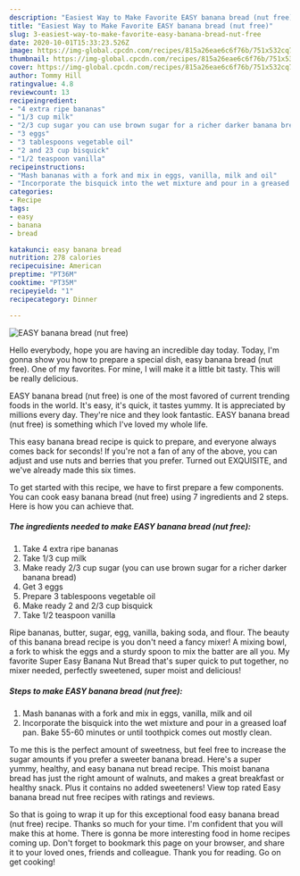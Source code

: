 ```yaml
---
description: "Easiest Way to Make Favorite EASY banana bread (nut free)"
title: "Easiest Way to Make Favorite EASY banana bread (nut free)"
slug: 3-easiest-way-to-make-favorite-easy-banana-bread-nut-free
date: 2020-10-01T15:33:23.526Z
image: https://img-global.cpcdn.com/recipes/815a26eae6c6f76b/751x532cq70/easy-banana-bread-nut-free-recipe-main-photo.jpg
thumbnail: https://img-global.cpcdn.com/recipes/815a26eae6c6f76b/751x532cq70/easy-banana-bread-nut-free-recipe-main-photo.jpg
cover: https://img-global.cpcdn.com/recipes/815a26eae6c6f76b/751x532cq70/easy-banana-bread-nut-free-recipe-main-photo.jpg
author: Tommy Hill
ratingvalue: 4.8
reviewcount: 13
recipeingredient:
- "4 extra ripe bananas"
- "1/3 cup milk"
- "2/3 cup sugar you can use brown sugar for a richer darker banana bread"
- "3 eggs"
- "3 tablespoons vegetable oil"
- "2 and 23 cup bisquick"
- "1/2 teaspoon vanilla"
recipeinstructions:
- "Mash bananas with a fork and mix in eggs, vanilla, milk and oil"
- "Incorporate the bisquick into the wet mixture and pour in a greased loaf pan. Bake 55-60 minutes or until toothpick comes out mostly clean."
categories:
- Recipe
tags:
- easy
- banana
- bread

katakunci: easy banana bread 
nutrition: 278 calories
recipecuisine: American
preptime: "PT36M"
cooktime: "PT35M"
recipeyield: "1"
recipecategory: Dinner

---
```



![EASY banana bread (nut free)](https://img-global.cpcdn.com/recipes/815a26eae6c6f76b/751x532cq70/easy-banana-bread-nut-free-recipe-main-photo.jpg)

Hello everybody, hope you are having an incredible day today. Today, I'm gonna show you how to prepare a special dish, easy banana bread (nut free). One of my favorites. For mine, I will make it a little bit tasty. This will be really delicious.

EASY banana bread (nut free) is one of the most favored of current trending foods in the world. It's easy, it's quick, it tastes yummy. It is appreciated by millions every day. They're nice and they look fantastic. EASY banana bread (nut free) is something which I've loved my whole life.

This easy banana bread recipe is quick to prepare, and everyone always comes back for seconds! If you&#39;re not a fan of any of the above, you can adjust and use nuts and berries that you prefer. Turned out EXQUISITE, and we&#39;ve already made this six times.


To get started with this recipe, we have to first prepare a few components. You can cook easy banana bread (nut free) using 7 ingredients and 2 steps. Here is how you can achieve that.

<!--inarticleads1-->

##### The ingredients needed to make EASY banana bread (nut free):

1. Take 4 extra ripe bananas
1. Take 1/3 cup milk
1. Make ready 2/3 cup sugar (you can use brown sugar for a richer darker banana bread)
1. Get 3 eggs
1. Prepare 3 tablespoons vegetable oil
1. Make ready 2 and 2/3 cup bisquick
1. Take 1/2 teaspoon vanilla


Ripe bananas, butter, sugar, egg, vanilla, baking soda, and flour. The beauty of this banana bread recipe is you don&#39;t need a fancy mixer! A mixing bowl, a fork to whisk the eggs and a sturdy spoon to mix the batter are all you. My favorite Super Easy Banana Nut Bread that&#39;s super quick to put together, no mixer needed, perfectly sweetened, super moist and delicious! 

<!--inarticleads2-->

##### Steps to make EASY banana bread (nut free):

1. Mash bananas with a fork and mix in eggs, vanilla, milk and oil
1. Incorporate the bisquick into the wet mixture and pour in a greased loaf pan. Bake 55-60 minutes or until toothpick comes out mostly clean.


To me this is the perfect amount of sweetness, but feel free to increase the sugar amounts if you prefer a sweeter banana bread. Here&#39;s a super yummy, healthy, and easy banana nut bread recipe. This moist banana bread has just the right amount of walnuts, and makes a great breakfast or healthy snack. Plus it contains no added sweeteners! View top rated Easy banana bread nut free recipes with ratings and reviews. 

So that is going to wrap it up for this exceptional food easy banana bread (nut free) recipe. Thanks so much for your time. I'm confident that you will make this at home. There is gonna be more interesting food in home recipes coming up. Don't forget to bookmark this page on your browser, and share it to your loved ones, friends and colleague. Thank you for reading. Go on get cooking!
